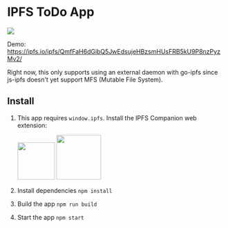 # IPFS ToDo App

![](https://user-images.githubusercontent.com/5447088/38440844-a1e5b402-39da-11e8-9822-54ba81c22756.png)

Demo: https://ipfs.io/ipfs/QmfFaH6dGibQ5JwEdsujeHBzsmHUsFRB5kU9P8nzPyzMv2/

Right now, this only supports using an external daemon with go-ipfs since js-ipfs doesn't yet support MFS (Mutable File System).

## Install

1. This app requires `window.ipfs`. Install the IPFS Companion web extension:

    <a href="https://addons.mozilla.org/en-US/firefox/addon/ipfs-companion/" title="Get the add-on"><img width="86" src="https://blog.mozilla.org/addons/files/2015/11/AMO-button_1.png" /></a> <a href="https://chrome.google.com/webstore/detail/ipfs-companion/nibjojkomfdiaoajekhjakgkdhaomnch" title="Get the extension"><img width="103" src="https://developer.chrome.com/webstore/images/ChromeWebStore_BadgeWBorder_v2_206x58.png" /></a>

2. Install dependencies `npm install`
3. Build the app `npm run build`
4. Start the app `npm start`

